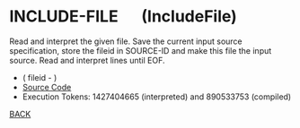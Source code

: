 # INCLUDE-FILE &emsp; (IncludeFile)
Read and interpret the given file. Save the current input source specification, store the fileid in SOURCE-ID and make this file the input source. Read and interpret lines until EOF.
* ( fileid - )
* [Source Code](../words/file/IncludeFile.cs)
* Execution Tokens: 1427404665 (interpreted) and 890533753 (compiled)


[BACK](builtins.md#IncludeFile)
